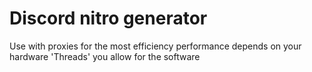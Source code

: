 # Discord nitro generator
 Use with proxies for the most efficiency
 performance depends on your hardware 'Threads' you allow for the software
